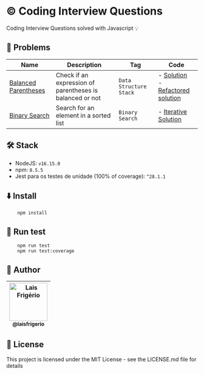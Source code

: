 # ©️ Coding Interview Questions

Coding Interview Questions solved with Javascript 💡

## 📝 Problems

| Name | Description | Tag | Code |
|---|---|---|---|
| [Balanced Parentheses](./balanced-parentheses) | Check if an expression of parentheses is balanced or not | `Data Structure` `Stack` | - [Solution](./balanced-parentheses/code/bad-solution.js) </br> - [Refactored solution](./balanced-parentheses/code/good-solution.js) |
| [Binary Search](./binary-search) | Search for an element in a sorted list | `Binary Search` | - [Iterative Solution](./binary-search/code/iterative-solution.js) |

## 🛠️ Stack

- NodeJS: `v16.15.0`
- npm: `8.5.5`
- Jest para os testes de unidade (100% of coverage): `^28.1.1`

## ⬇️ Install

```
    npm install
```

## 🏃 Run test

```
    npm run test
    npm run test:coverage
```

## 👩 Author

| [<img src="https://avatars.githubusercontent.com/u/20709086?v=4" width="100px;" alt="Lais Frigério"/><br /><sub><b>@laisfrigerio</b></sub>](https://github.com/laisfrigerio)<br /> |
| :---: |

## 📄 License

This project is licensed under the MIT License - see the LICENSE.md file for details
